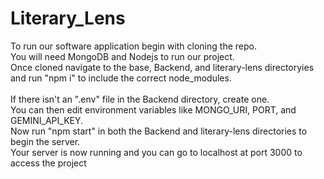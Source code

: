 # Literary_Lens
To run our software application begin with cloning the repo. <br />
You will need MongoDB and Nodejs to run our project. <br />
Once cloned navigate to the base, Backend, and literary-lens directoryies and run "npm i" to include the correct node_modules. <br />
<br />
If there isn't an ".env" file in the Backend directory, create one. <br />
You can then edit environment variables like MONGO_URI, PORT, and GEMINI_API_KEY.<br />
Now run "npm start" in both the Backend and literary-lens directories to begin the server.<br />
Your server is now running and you can go to localhost at port 3000 to access the project
